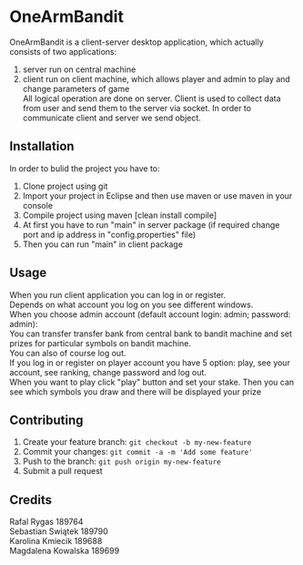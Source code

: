 # OneArmBandit

OneArmBandit is a client-server desktop application, which actually consists of two applications: <br>
1) server run on central machine <br>
2) client run on client machine, which allows player and admin to play and change parameters of game<br>
All logical operation are done on server. Client is used to collect data from user and send them to the server via socket. 
In order to communicate client and server we send object. 	


## Installation

In order to bulid the project you have to:<br>
1. Clone project using git<br>
2. Import your project in Eclipse and then use maven or use maven in your console<br>
3. Compile project using maven [clean install compile]<br>
4. At first you have to run "main" in server package (if required change port and ip address in "config.properties" file)<br> 
5. Then you can run "main" in client package<br>

## Usage

When you run client application you can log in or register.<br>
Depends on what account you log on you see different windows.<br>
When you choose admin account (default account login: admin; password: admin):<br>
You can transfer transfer bank from central bank to bandit machine and set prizes for particular symbols on bandit machine.<br>
You can also of course log out.<br>
If you log in or register on player account you have 5 option: play, see your account, see ranking, change password and log out.<br>
When you want to play click "play" button and set your stake. Then you can see which symbols you draw and there will be displayed your prize<br>

## Contributing

1. Create your feature branch: `git checkout -b my-new-feature`
2. Commit your changes: `git commit -a -m 'Add some feature'`
3. Push to the branch: `git push origin my-new-feature`
4. Submit a pull request 


## Credits

Rafal Rygas 189764<br>
Sebastian Swiątek 189790<br>
Karolina Kmiecik 189688<br>
Magdalena Kowalska 189699<br>
